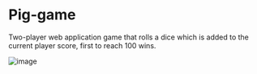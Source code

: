 # Pig-game
Two-player web application game that rolls a dice which is added to the current player score, first to reach 100 wins.

![image](https://user-images.githubusercontent.com/78060264/194784080-04a0a18a-e800-49f9-a908-a4362d01e1de.png)
